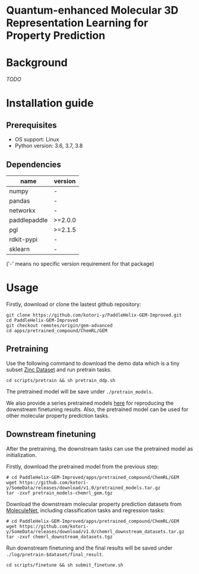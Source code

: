 # Quantum-enhanced Molecular 3D Representation Learning for Property Prediction

# Background
*TODO*


# Installation guide
## Prerequisites

* OS support: Linux
* Python version: 3.6, 3.7, 3.8

## Dependencies

| name         | version |
| ------------ | ---- |
| numpy        | - |
| pandas       | - |
| networkx     | - |
| paddlepaddle | \>=2.0.0 |
| pgl          | \>=2.1.5 |
| rdkit-pypi   | - |
| sklearn      | - |

('-' means no specific version requirement for that package)

# Usage

Firstly, download or clone the lastest github repository:

```shell
git clone https://github.com/kotori-y/PaddleHelix-GEM-Improved.git
cd PaddleHelix-GEM-Improved
git checkout remotes/origin/gem-advanced
cd apps/pretrained_compound/ChemRL/GEM
```

## Pretraining
Use the following command to download the demo data which is a tiny subset [Zinc Dataset](https://zinc.docking.org/) and run pretrain tasks.

```shell
cd scripts/pretrain && sh pretrain_ddp.sh
```

The pretrained model will be save under `./pretrain_models`.

We also provide a series pretrained models [here](https://github.com/kotori-y/SomeData/releases/download/v1.0/pretrained_models.tar.gz) for reproducing the downstream finetuning results. Also, the pretrained model can be used for other molecular property prediction tasks.

## Downstream finetuning
After the pretraining, the downstream tasks can use the pretrained model as initialization. 

Firstly, download the pretrained model from the previous step:

```shell
# cd PaddleHelix-GEM-Improved/apps/pretrained_compound/ChemRL/GEM
wget https://github.com/kotori-y/SomeData/releases/download/v1.0/pretrained_models.tar.gz
tar -zxvf pretrain_models-chemrl_gem.tgz
```

Download the downstream molecular property prediction datasets from [MoleculeNet](http://moleculenet.ai/), including classification tasks and regression tasks:

```shell
# cd PaddleHelix-GEM-Improved/apps/pretrained_compound/ChemRL/GEM
wget https://github.com/kotori-y/SomeData/releases/download/v1.0/chemrl_downstream_datasets.tar.gz
tar -zxvf chemrl_downstream_datasets.tgz
```

Run downstream finetuning and the final results will be saved under `./log/pretrain-$dataset/final_result`. 

```shell
cd scripts/finetune && sh submit_finetune.sh
```
